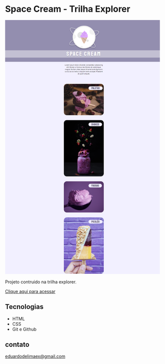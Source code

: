 # Space Cream - Trilha Explorer

![Preview](./.github/Preview.png)


Projeto contruido na trilha explorer.

[Clique aqui para acessar](https://eduardoex.github.io/NLW-eSports-Explorer/)

##  Tecnologias

- HTML
- CSS
- Git e Github

## contato

eduardodelimaex@gmail.com